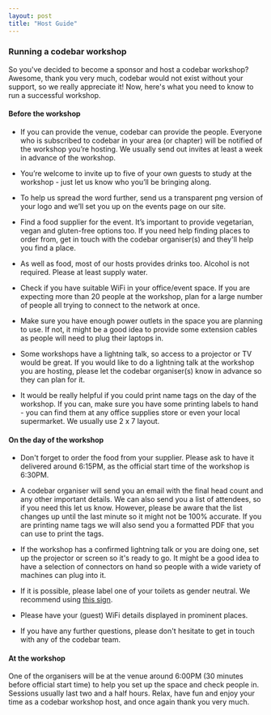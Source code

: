 ```yaml
---
layout: post
title: "Host Guide"
---
```


### Running a codebar workshop

So you've decided to become a sponsor and host a codebar workshop? Awesome, thank you very much, codebar would not exist without your support, so we really appreciate it! Now, here's what you need to know to run a successful workshop.

#### Before the workshop

- If you can provide the venue, codebar can provide the people. Everyone who is subscribed to codebar in your area (or chapter) will be notified of the workshop you’re hosting. We usually send out invites at least a week in advance of the workshop.

- You’re welcome to invite up to five of your own guests to study at the workshop - just let us know who you’ll be bringing along.

- To help us spread the word further, send us a transparent png version of your logo and we’ll set you up on the events page on our site.

- Find a food supplier for the event. It’s important to provide vegetarian, vegan and gluten-free options too. If you need help finding places to order from, get in touch with the codebar organiser(s) and they'll help you find a place.

- As well as food, most of our hosts provides drinks too. Alcohol is not required. Please at least supply water.

- Check if you have suitable WiFi in your office/event space. If you are expecting more than 20 people at the workshop, plan for a large number of people all trying to connect to the network at once.

- Make sure you have enough power outlets in the space you are planning to use. If not, it might be a good idea to provide some extension cables as people will need to plug their laptops in.

- Some workshops have a lightning talk, so access to a projector or TV would be great. If you would like to do a lightning talk at the workshop you are hosting, please let the codebar organiser(s) know in advance so they can plan for it.

- It would be really helpful if you could print name tags on the day of the workshop. If you can, make sure you have some printing labels to hand - you can find them at any office supplies store or even your local supermarket. We usually use 2 x 7 layout.


#### On the day of the workshop

- Don't forget to order the food from your supplier. Please ask to have it delivered around 6:15PM, as the official start time of the workshop is 6:30PM.

- A codebar organiser will send you an email with the final head count and any other important details. We can also send you a list of attendees, so if you need this let us know. However, please be aware that the list changes up until the last minute so it might not be 100% accurate. If you are printing name tags we will also send you a formatted PDF that you can use to print the tags.

- If the workshop has a confirmed lightning talk or you are doing one, set up the projector or screen so it's ready to go. It might be a good idea to have a selection of connectors on hand so people with a wide variety of machines can plug into it.

- If it is possible, please label one of your toilets as gender neutral. We recommend using [this sign](https://www.refugerestrooms.org/rr-sign-no-handi.pdf).

- Please have your (guest) WiFi details displayed in prominent places.

- If you have any further questions, please don't hesitate to get in touch with any of the codebar team.


#### At the workshop

One of the organisers will be at the venue around 6:00PM (30 minutes before official start time) to help you set up the space and check people in. Sessions usually last two and a half hours. Relax, have fun and enjoy your time as a codebar workshop host, and once again thank you very much.
